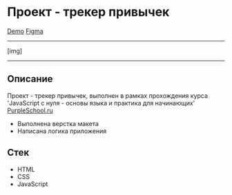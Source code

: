 # Проект - трекер привычек
[Demo](url)
[Figma](https://www.figma.com/file/HZDlsUDARv2HxZJWSnLic0/%D0%9A%D1%83%D1%80%D1%81-%D0%9E%D1%81%D0%BD%D0%BE%D0%B2%D1%8B-JavaScript?type=design&node-id=0-1&mode=design)
___
[img]
___

## Описание
Проект - трекер привычек, выполнен в рамках прохождения курса 'JavaScript с нуля - основы языка и практика для начинающих' [PurpleSchool.ru](https://purpleschool.ru/)

- Выполнена верстка макета
- Написана логика приложения

## Стек
- HTML
- CSS
- JavaScript